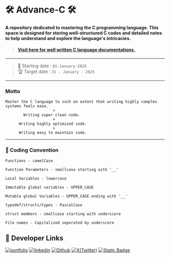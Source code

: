 # 🛠 Advance-C 🛠

#### A repository dedicated to mastering the C programming language. This space is designed for storing well-structured C codes and detailed notes to help understand and explore the language's intricacies.

> #### <a href="https://www.gnu.org/software/gnu-c-manual/gnu-c-manual.html">Visit here for well written **C language documentations**. </a>

---

> 🚀 Starting date : ```01-January-2025```
\
>🏆 Target date : ```31 - January - 2025```

---
### Motto
```
Master the C language to such an extent that writing highly complex systems feels ease.
                     +
        Writing super clean code.
                     +
      Writing highly optimized code.
                     +
      Writing easy to maintain code.
````
---
### 🎹 Coding Convention
```
Functions - camelCase

Function Parameters - smallcase starting with '__'

Local Variables - lowercase

Immutable global variables - UPPER_CASE

Mutable global Variables - UPPER_CASE ending with '__'

typedef/structs/types - PascalCase

struct members - smallcase starting with underscore

File names - Capitalized seperated by underscore
```

## 🔗 Developer Links
[![portfolio](https://img.shields.io/badge/my_portfolio-000?style=for-the-badge&logo=ko-fi&logoColor=white)](https://sakshamjoshi.vercel.app/)
[![linkedin](https://img.shields.io/badge/linkedin-0A66C2?style=for-the-badge&logo=linkedin&logoColor=white)](https://www.linkedin.com/in/sakshamjoshi27)
[![Github](https://img.shields.io/badge/Visit_my-Github-purple)](https://github.com/saksham-joshi)
[![X(Twitter)](https://img.shields.io/twitter/follow/sakshamjoshi27
)](https://x.com/sakshamjoshi27)
[![Static Badge](https://img.shields.io/badge/mail_at-social.sakshamjoshi%40gmail.com-aqua)](mailto:social.sakshamjoshi@gmail.com)


